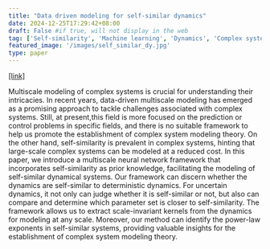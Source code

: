 ```yaml
---
title: "Data driven modeling for self-similar dynamics"
date: 2024-12-25T17:29:42+08:00
draft: False #if true, will not display in the web
tag: ['Self-similarity', 'Machine learning', 'Dynamics', 'Complex system modeling']
featured_image: '/images/self_similar_dy.jpg'
type: paper
---
```


[[link]](https://www.sciencedirect.com/science/article/abs/pii/S016727892400455X)

Multiscale modeling of complex systems is crucial for understanding their intricacies. In recent years, data-driven multiscale modeling has emerged as a promising approach to tackle challenges associated with complex systems. Still, at present,this field is more focused on the prediction or control problems in specific fields, and there is no suitable framework to help us promote the establishment of complex system modeling theory. On the other hand, self-similarity is prevalent in complex systems, hinting that large-scale complex systems can be modeled at a reduced cost. In this paper, we introduce a multiscale neural network framework that incorporates self-similarity as prior knowledge, facilitating the modeling of self-similar dynamical systems. Our framework can discern whether the dynamics are self-similar to deterministic dynamics. For uncertain dynamics, it not only can judge whether it is self-similar or not, but also can compare and determine which parameter set is closer to self-similarity. The framework allows us to extract scale-invariant kernels from the dynamics for modeling at any scale. Moreover, our method can identify the power-law exponents in self-similar systems, providing valuable insights for the establishment of complex system modeling theory.